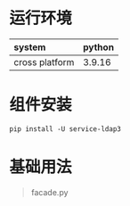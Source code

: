 # 运行环境

|system |python | 
|:------|:------|      
|cross platform |3.9.16|

# 组件安装

```shell
pip install -U service-ldap3 
```

# 基础用法

> facade.py

```python

```
